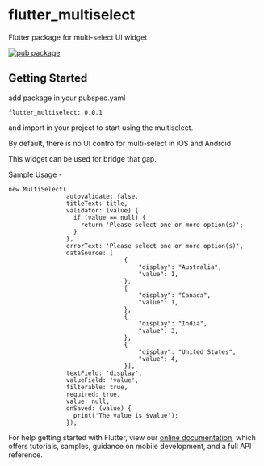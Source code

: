 
# flutter_multiselect

Flutter package for multi-select UI widget

[![pub package](https://img.shields.io/badge/flutter__multiselect-v0.2.0-green.svg)](https://pub.dartlang.org/packages/flutter_multiselect)


## Getting Started

add package in your pubspec.yaml

    flutter_multiselect: 0.0.1

and import in your project to start using the multiselect.

By default, there is no UI contro for multi-select in iOS and Android

This widget can be used for bridge that gap.

Sample Usage -  

    new MultiSelect(
                    autovalidate: false,
                    titleText: title,
                    validator: (value) {
                      if (value == null) {
                        return 'Please select one or more option(s)';
                      }
                    },
                    errorText: 'Please select one or more option(s)',
                    dataSource: [
                                    {
                                        "display": "Australia",
                                        "value": 1,
                                    },
                                    {
                                        "display": "Canada",
                                        "value": 1,
                                    },
                                    {
                                        "display": "India",
                                        "value": 3,
                                    },
                                    {
                                        "display": "United States",
                                        "value": 4,
                                    }],
                    textField: 'display',
                    valueField: 'value',
                    filterable: true,
                    required: true,
                    value: null,
                    onSaved: (value) {
                      print('The value is $value');
                    });

For help getting started with Flutter, view our 
[online documentation](https://flutter.io/docs), which offers tutorials, 
samples, guidance on mobile development, and a full API reference.


